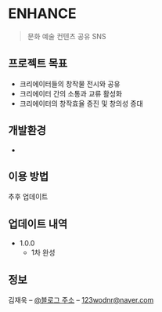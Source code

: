 # ENHANCE
> 문화 예술 컨텐츠 공유 SNS

## 프로젝트 목표
 * 크리에이터들의 창작물 전시와 공유
 * 크리에이터 간의 소통과 교류 활성화
 * 크리에이터의 창작효율 증진 및 창의성 증대

## 개발환경
 * 

## 이용 방법

추후 업데이트

## 업데이트 내역

* 1.0.0
    * 1차 완성

## 정보

김재욱 – [@블로그 주소](https://woogiereal.tistory.com/) – 123wodnr@naver.com
